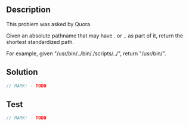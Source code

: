 ## Description

This problem was asked by Quora.

Given an absolute pathname that may have . or .. as part of it, return the shortest standardized path.

For example, given "/usr/bin/../bin/./scripts/../", return "/usr/bin/".


## Solution

```swift
// MARK: - TODO
```

## Test

```swift
// MARK: - TODO
```